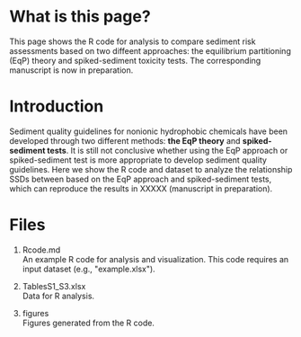 # What is this page?
This page shows the R code for analysis to compare sediment risk assessments based on two diffeent approaches: the equilibrium partitioning (EqP) theory and spiked-sediment toxicity tests. The corresponding manuscript is now in preparation.
  
  
   
# Introduction  
Sediment quality guidelines for nonionic hydrophobic chemicals have been developed through two different methods: **the EqP theory** and **spiked-sediment tests**. It is still not conclusive whether using the EqP approach or spiked-sediment test is more appropriate to develop sediment quality guidelines. 
Here we show the R code and dataset to analyze the relationship SSDs between based on the EqP approach and spiked-sediment tests, which can reproduce the results in XXXXX (manuscript in preparation).  
  
   

# Files
1. Rcode.md  
An example R code for analysis and visualization. This code requires an input dataset (e.g., "example.xlsx").  
     
2. TablesS1_S3.xlsx  
Data for R analysis.  
  
3. figures  
Figures generated from the R code.  
